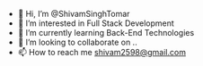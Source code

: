 - 👋 Hi, I’m @ShivamSinghTomar
- 👀 I’m interested in Full Stack Development
- 🌱 I’m currently learning Back-End Technologies
- 💞️ I’m looking to collaborate on ..
- 📫 How to reach me shivam2598@gmail.com

<!---
ShivamSinghTomar/ShivamSinghTomar is a ✨ special ✨ repository because its `README.md` (this file) appears on your GitHub profile.
You can click the Preview link to take a look at your changes.
--->
